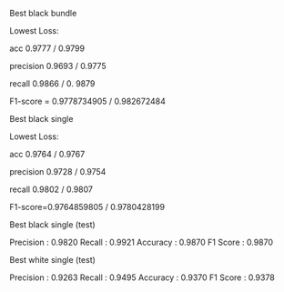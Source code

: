 Best black bundle

Lowest Loss:

acc 0.9777 / 0.9799

precision 0.9693 / 0.9775

recall 0.9866 / 0. 9879

F1-score = 0.9778734905 / 0.982672484



Best black single 

Lowest Loss:

acc 0.9764 / 0.9767

precision 0.9728 / 0.9754 

recall 0.9802 / 0.9807

F1-score=0.9764859805 / 0.9780428199



Best black single (test)

Precision : 0.9820
Recall    : 0.9921
Accuracy  : 0.9870
F1 Score  : 0.9870

Best white single (test)

Precision : 0.9263
Recall    : 0.9495
Accuracy  : 0.9370
F1 Score  : 0.9378